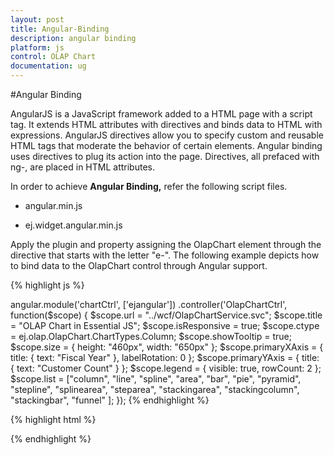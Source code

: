 ```yaml
---
layout: post
title: Angular-Binding
description: angular binding
platform: js
control: OLAP Chart
documentation: ug
---
```


#Angular Binding

AngularJS is a JavaScript framework added to a HTML page with a script tag. It extends HTML attributes with directives and binds data to HTML with expressions. AngularJS directives allow you to specify custom and reusable HTML tags that moderate the behavior of certain elements. Angular binding uses directives to plug its action into the page. Directives, all prefaced with ng-, are placed in HTML attributes.

In order to achieve **Angular Binding,** refer the following script files.

* angular.min.js

* ej.widget.angular.min.js

Apply the plugin and property assigning the OlapChart element through the directive that starts with the letter "e-". The following example depicts how to bind data to the OlapChart control through Angular support.

{% highlight js %}

angular.module('chartCtrl', ['ejangular'])
    .controller('OlapChartCtrl', function($scope) {
        $scope.url = "../wcf/OlapChartService.svc";
        $scope.title = "OLAP Chart in Essential JS";
        $scope.isResponsive = true;
        $scope.ctype = ej.olap.OlapChart.ChartTypes.Column;
        $scope.showTooltip = true;
        $scope.size = {
            height: "460px",
            width: "650px"
        };
        $scope.primaryXAxis = {
            title: {
                text: "Fiscal Year"
            },
            labelRotation: 0
        };
        $scope.primaryYAxis = {
            title: {
                text: "Customer Count"
            }
        };
        $scope.legend = {
            visible: true,
            rowCount: 2
        };
        $scope.list = ["column", "line", "spline", "area", "bar", "pie", "pyramid", "stepline", "splinearea", "steparea",
            "stackingarea", "stackingcolumn", "stackingbar", "funnel"
        ];
    });
{% endhighlight %}

{% highlight html %}

<div id="OlapChart" ej-olapchart e-url="url" e-title-text="title" e-showtooltip="showTooltip" e-isResponsive="isResponsive" e-animation="animation" e-commonseriesoptions-type="ctype" e-commonseriesoptions-tooltip-visible="showTooltip" e-size="size" e-primaryxaxis="primaryXAxis" e-primaryyaxis="primaryYAxis" e-legend="legend" e-load='loadTheme' />

{% endhighlight %}



